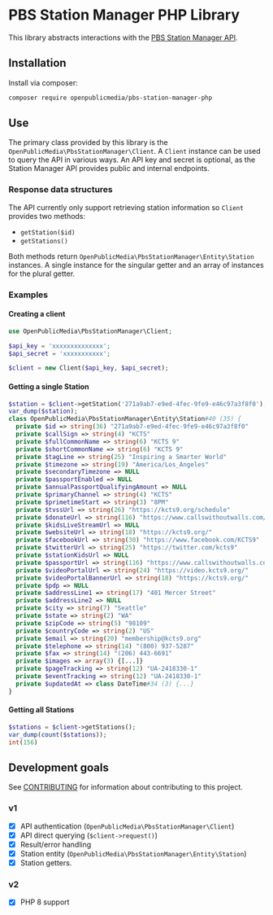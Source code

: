 # PBS Station Manager PHP Library

This library abstracts interactions with the
[PBS Station Manager API](https://docs.pbs.org/display/SM/API).

## Installation

Install via composer:

```bash
composer require openpublicmedia/pbs-station-manager-php
```

## Use

The primary class provided by this library is the
`OpenPublicMedia\PbsStationManager\Client`. A `Client` instance can be used to
query the API in various ways. An API key and secret is optional, as the Station
Manager API provides public and internal endpoints.

### Response data structures

The API currently only support retrieving station information so `Client`
provides two methods:

- `getStation($id)`
- `getStations()`

Both methods return `OpenPublicMedia\PbsStationManager\Entity\Station` instances.
A single instance for the singular getter and an array of instances for the
plural getter.

### Examples

#### Creating a client

```php
use OpenPublicMedia\PbsStationManager\Client;

$api_key = 'xxxxxxxxxxxxxx';
$api_secret = 'xxxxxxxxxxx';

$client = new Client($api_key, $api_secret);
```

#### Getting a single Station

```php
$station = $client->getStation('271a9ab7-e9ed-4fec-9fe9-e46c97a3f8f0');
var_dump($station);
class OpenPublicMedia\PbsStationManager\Entity\Station#40 (35) {
  private $id => string(36) "271a9ab7-e9ed-4fec-9fe9-e46c97a3f8f0"
  private $callSign => string(4) "KCTS"
  private $fullCommonName => string(6) "KCTS 9"
  private $shortCommonName => string(6) "KCTS 9"
  private $tagLine => string(25) "Inspiring a Smarter World"
  private $timezone => string(19) "America/Los_Angeles"
  private $secondaryTimezone => NULL
  private $passportEnabled => NULL
  private $annualPassportQualifyingAmount => NULL
  private $primaryChannel => string(4) "KCTS"
  private $primetimeStart => string(3) "8PM"
  private $tvssUrl => string(26) "https://kcts9.org/schedule"
  private $donateUrl => string(116) "https://www.callswithoutwalls.com/pledgeCart3/?campaign=DF609D70-0D2E-4AE2-8F52-28B9EAE991E0&source=TV1AM-W1809--003"
  private $kidsLiveStreamUrl => NULL
  private $websiteUrl => string(18) "https://kcts9.org/"
  private $facebookUrl => string(30) "https://www.facebook.com/KCTS9"
  private $twitterUrl => string(25) "https://twitter.com/kcts9"
  private $stationKidsUrl => NULL
  private $passportUrl => string(116) "https://www.callswithoutwalls.com/pledgeCart3/?campaign=DF609D70-0D2E-4AE2-8F52-28B9EAE991E0&source=TV1AM-W1809--003"
  private $videoPortalUrl => string(24) "https://video.kcts9.org/"
  private $videoPortalBannerUrl => string(18) "https://kcts9.org/"
  private $pdp => NULL
  private $addressLine1 => string(17) "401 Mercer Street"
  private $addressLine2 => NULL
  private $city => string(7) "Seattle"
  private $state => string(2) "WA"
  private $zipCode => string(5) "98109"
  private $countryCode => string(2) "US"
  private $email => string(20) "membership@kcts9.org"
  private $telephone => string(14) "(800) 937-5287"
  private $fax => string(14) "(206) 443-6691"
  private $images => array(3) {[...]}
  private $pageTracking => string(12) "UA-2418330-1"
  private $eventTracking => string(12) "UA-2418330-1"
  private $updatedAt => class DateTime#34 (3) {...}
}
```

#### Getting all Stations

```php
$stations = $client->getStations();
var_dump(count($stations));
int(156)
```

## Development goals

See [CONTRIBUTING](CONTRIBUTING.md) for information about contributing to
this project.

### v1

 - [x] API authentication (`OpenPublicMedia\PbsStationManager\Client`)
 - [x] API direct querying (`$client->request()`)
 - [x] Result/error handling
 - [x] Station entity (`OpenPublicMedia\PbsStationManager\Entity\Station`)
 - [x] Station getters.

### v2

- [x] PHP 8 support
